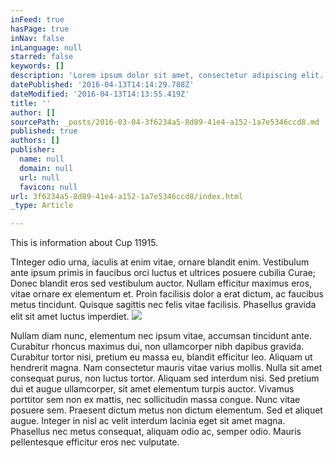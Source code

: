 ```yaml
---
inFeed: true
hasPage: true
inNav: false
inLanguage: null
starred: false
keywords: []
description: 'Lorem ipsum dolor sit amet, consectetur adipiscing elit. Praesent nibh elit, mollis id odio id, rhoncus fermentum arcu. Donec pulvinar nulla tortor, non auctor libero euismod sit amet. Nullam lobortis pretium arcu, id varius velit luctus non. Curabitur condimentum sagittis tellus vel congue. Mauris ullamcorper cursus luctus. Suspendisse tempus tincidunt ipsum ut facilisis. Quisque eleifend quis lectus et porta.'
datePublished: '2016-04-13T14:14:29.788Z'
dateModified: '2016-04-13T14:13:55.419Z'
title: ''
author: []
sourcePath: _posts/2016-03-04-3f6234a5-8d89-41e4-a152-1a7e5346ccd8.md
published: true
authors: []
publisher:
  name: null
  domain: null
  url: null
  favicon: null
url: 3f6234a5-8d89-41e4-a152-1a7e5346ccd8/index.html
_type: Article

---
```

This is information about Cup 11915\.

TInteger odio urna, iaculis at enim vitae, ornare blandit enim. Vestibulum ante ipsum primis in faucibus orci luctus et ultrices posuere cubilia Curae; Donec blandit eros sed vestibulum auctor. Nullam efficitur maximus eros, vitae ornare ex elementum et. Proin facilisis dolor a erat dictum, ac faucibus metus tincidunt. Quisque sagittis nec felis vitae facilisis. Phasellus gravida elit sit amet luctus imperdiet.
![](https://the-grid-user-content.s3-us-west-2.amazonaws.com/a872d9f6-83e1-4cc4-8659-22e4d66a1d6a.jpg)

Nullam diam nunc, elementum nec ipsum vitae, accumsan tincidunt ante. Curabitur rhoncus maximus dui, non ullamcorper nibh dapibus gravida. Curabitur tortor nisi, pretium eu massa eu, blandit efficitur leo. Aliquam ut hendrerit magna. Nam consectetur mauris vitae varius mollis. Nulla sit amet consequat purus, non luctus tortor. Aliquam sed interdum nisi. Sed pretium dui et augue ullamcorper, sit amet elementum turpis auctor. Vivamus porttitor sem non ex mattis, nec sollicitudin massa congue. Nunc vitae posuere sem. Praesent dictum metus non dictum elementum. Sed et aliquet augue. Integer in nisl ac velit interdum lacinia eget sit amet magna. Phasellus nec metus consequat, aliquam odio ac, semper odio. Mauris pellentesque efficitur eros nec vulputate.